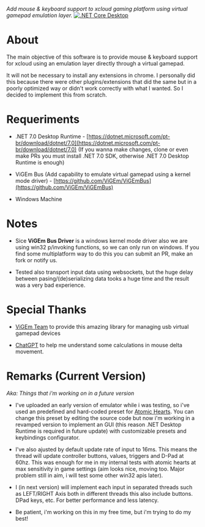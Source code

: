 _Add mouse & keyboard support to xcloud gaming platform using virtual gamepad emulation layer._ [![.NET Core Desktop](https://github.com/nathan130200/xcloud-emul/actions/workflows/dotnet-desktop.yml/badge.svg)](https://github.com/nathan130200/xcloud-emul/actions/workflows/dotnet-desktop.yml)

# About
The main objective of this software is to provide mouse & keyboard support for xcloud using an emulation layer directly through a virtual gamepad.

It will not be necessary to install any extensions in chrome. I personally did this because there were other plugins/extensions that did the same but in a poorly optimized way or didn't work correctly with what I wanted. So I decided to implement this from scratch.

# Requeriments
- .NET 7.0 Desktop Runtime - [https://dotnet.microsoft.com/pt-br/download/dotnet/7.0](https://dotnet.microsoft.com/pt-br/download/dotnet/7.0) (If you wanna make changes, clone or even make PRs you must install .NET 7.0 SDK, otherwise .NET 7.0 Desktop Runtime is enough)

- ViGEm Bus (Add capability to emulate virtual gamepad using a kernel mode driver) - [https://github.com/ViGEm/ViGEmBus](https://github.com/ViGEm/ViGEmBus)

- Windows Machine


# Notes

- Sice **ViGEm Bus Driver** is a windows kernel mode driver also we are using win32 p/invoking functions, so we can only run on windows. If you find some multiplatform way to do this you can submit an PR, make an fork or notify us.

- Tested also transport input data using websockets, but the huge delay between pasing/(de)serializing data tooks a huge time and the result was a very bad experience.

# Special Thanks

- [ViGEm Team](https://github.com/ViGEm) to provide this amazing library for managing usb virtual gamepad devices

- [ChatGPT](https://chat.openai.com/) to help me understand some calculations in mouse delta movement.

# Remarks (Current Version) 

_Aka: Things that i'm working on in a future version_

- I've uploaded an early version of emulator while i was testing, so i've used an predefined and hard-coded preset for [Atomic Hearts](https://www.xbox.com/pt-BR/play/games/atomic-heart/9P731Z4BBCT3). You can change this preset by editing the source code but now i'm working in a revamped version to implement an GUI (this reason .NET Desktop Runtime is required in future update) with customizable presets and keybindings configurator.

- I've also ajusted by default update rate of input to 16ms. This means the thread will update controller buttons, values, triggers and D-Pad at 60hz. This was enough for me in my internal tests with atomic hearts at max sensitivity in game settings (aim looks nice, moving too. Major problem still in aim, i will test some other win32 apis later).

- I (in next version) will implement each input in separated threads such as LEFT/RIGHT Axis both in different threads this also include buttons. DPad keys, etc. For better performance and less latency.

- Be patient, i'm working on this in my free time, but i'm trying to do my best!